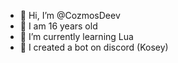 - 👋 Hi, I’m @CozmosDeev
- 👀 I am 16 years old
- 🌱 I’m currently learning Lua
- 💞️ I created a bot on discord (Kosey)

<!---
CozmosDeev/CozmosDeev is a ✨ special ✨ repository because its `README.md` (this file) appears on your GitHub profile.
You can click the Preview link to take a look at your changes.
--->
